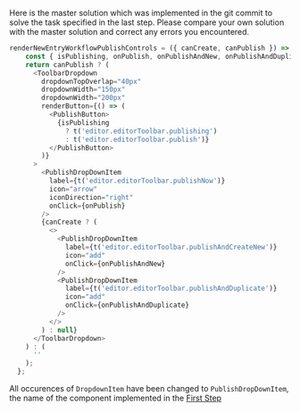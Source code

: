 Here is the master solution which was implemented in the git commit to solve the task specified in the last step. Please
compare your own solution with the master solution and correct any errors you encountered.

```javascript
renderNewEntryWorkflowPublishControls = ({ canCreate, canPublish }) => {
    const { isPublishing, onPublish, onPublishAndNew, onPublishAndDuplicate, t } = this.props;
    return canPublish ? (
      <ToolbarDropdown
        dropdownTopOverlap="40px"
        dropdownWidth="150px"
        dropdownWidth="200px"
        renderButton={() => (
          <PublishButton>
            {isPublishing
              ? t('editor.editorToolbar.publishing')
              : t('editor.editorToolbar.publish')}
          </PublishButton>
        )}
      >
        <PublishDropDownItem
          label={t('editor.editorToolbar.publishNow')}
          icon="arrow"
          iconDirection="right"
          onClick={onPublish}
        />
        {canCreate ? (
          <>
            <PublishDropDownItem
              label={t('editor.editorToolbar.publishAndCreateNew')}
              icon="add"
              onClick={onPublishAndNew}
            />
            <PublishDropDownItem
              label={t('editor.editorToolbar.publishAndDuplicate')}
              icon="add"
              onClick={onPublishAndDuplicate}
            />
          </>
        ) : null}
      </ToolbarDropdown>
    ) : (
      ''
    );
  };
```

All occurences of `DropdownItem` have been changed to `PublishDropDownItem`, the name of the component implemented in 
the [First Step](../step1)